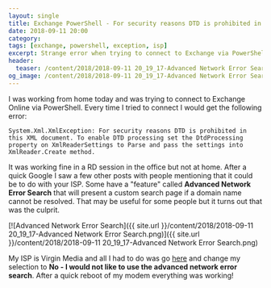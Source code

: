 ```yaml
---
layout: single
title: Exchange PowerShell - For security reasons DTD is prohibited in this XML document.
date: 2018-09-11 20:00
category: 
tags: [exchange, powershell, exception, isp]
excerpt: Strange error when trying to connect to Exchange via PowerShell
header: 
  teaser: /content/2018/2018-09-11 20_19_17-Advanced Network Error Search.png
og_image: /content/2018/2018-09-11 20_19_17-Advanced Network Error Search.png
---
```


I was working from home today and was trying to connect to Exchange Online via PowerShell. Every time I tried to connect I would get the following error:

`System.Xml.XmlException: For security reasons DTD is prohibited in this XML document. To enable DTD processing set the DtdProcessing property on XmlReaderSettings to Parse and pass the settings into XmlReader.Create method.`

It was working fine in a RD session in the office but not at home. After a quick Google I saw a few other posts with people mentioning that it could be to do with your ISP. Some have a "feature" called **Advanced Network Error Search** that will present a custom search page if a domain name cannot be resolved. That may be useful for some people but it turns out that was the culprit.

[![Advanced Network Error Search]({{ site.url }}/content/2018/2018-09-11 20_19_17-Advanced Network Error Search.png)]({{ site.url }}/content/2018/2018-09-11 20_19_17-Advanced Network Error Search.png)

My ISP is Virgin Media and all I had to do was go [here](https://my.virginmedia.com/advancederrorsearch/settings) and change my selection to **No - I would not like to use the advanced network error search**. After a quick reboot of my modem everything was working!